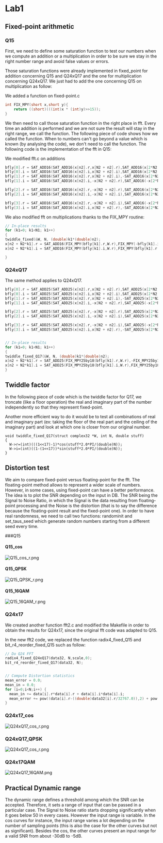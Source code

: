 # Lab1


## Fixed-point arithmetic

### Q15


First, we need to define some saturation function to test our numbers when we compute an addition or a multiplication in order to be sure we stay in the right number range and avoid false values or errors.

Those saturation functions were already implemented in fixed_point for addition concerning Q15 and Q24xQ17 and the one for multiplication concerning Q24xQ17. We just had to add the one concerning Q15 on multiplication as follow:

We added a function on fixed-point.c
```c
int FIX_MPY(short x,short y){
	return ((short)(((int)x * (int)y)>>15));
}
```

We then need to call those saturation function in the right place in fft.
Every time an addition is performed and we are not sure the result will stay in the right range, we call the function. The following piece of code shows how we called the function. When to numbers can't go beyond a value which is known (by analysing the code), we don't need to call the function.
The following code is the implementation of the fft in Q15:

We modified fft.c on additions
```c
bfly[0].r = SAT_ADD16(SAT_ADD16(x[n2].r,x[N2 + n2].r),SAT_ADD16(x[2*N2 + n2].r,x[3*N2 + n2].r));
bfly[0].i = SAT_ADD16(SAT_ADD16(x[n2].i,x[N2 + n2].i),SAT_ADD16(x[2*N2 + n2].i,x[3*N2 + n2].i));
bfly[1].r = SAT_ADD16(SAT_ADD16(x[n2].r,x[N2 + n2].i),-SAT_ADD16(x[2*N2 + n2].r,x[3*N2 + n2].i));
bfly[1].i = SAT_ADD16(SAT_ADD16(x[n2].i,-x[N2 + n2].r),SAT_ADD16(-x[2*N2 + n2].i,x[3*N2 + n2].r));

bfly[2].r = SAT_ADD16(SAT_ADD16(x[n2].r,-x[N2 + n2].r),SAT_ADD16(x[2*N2 + n2].r,-x[3*N2 + n2].r));
bfly[2].i = SAT_ADD16(SAT_ADD16(x[n2].i,-x[N2 + n2].i),SAT_ADD16(x[2*N2 + n2].i,-x[3*N2 + n2].i));

bfly[3].r = SAT_ADD16(SAT_ADD16(x[n2].r,-x[N2 + n2].i),SAT_ADD16(-x[2*N2 + n2].r,x[3*N2 + n2].i));
bfly[3].i = SAT_ADD16(SAT_ADD16(x[n2].i,x[N2 + n2].r),-SAT_ADD16(x[2*N2 + n2].i,x[3*N2 + n2].r));
```

We also modified fft on multiplications thanks to the FIX_MPY routine:
```c
// In-place results
for (k1=0; k1<N1; k1++)
{
twiddle_fixed(&W, N, (double)k1*(double)n2);
x[n2 + N2*k1].r = SAT_ADD16(FIX_MPY(bfly[k1].r,W.r),FIX_MPY(-bfly[k1].i,W.i));
x[n2 + N2*k1].i = SAT_ADD16(FIX_MPY(bfly[k1].i,W.r),FIX_MPY(bfly[k1].r,W.i));

}

```


### Q24xQ17


The same method applies to Q24xQ17.

```c
bfly[0].r = SAT_ADD25(SAT_ADD25(x[n2].r,x[N2 + n2].r),SAT_ADD25(x[2*N2 + n2].r,x[3*N2 + n2].r));
bfly[0].i = SAT_ADD25(SAT_ADD25(x[n2].i,x[N2 + n2].i),SAT_ADD25(x[2*N2 + n2].i,x[3*N2 + n2].i));
bfly[1].r = SAT_ADD25(SAT_ADD25(x[n2].r,x[N2 + n2].i),-SAT_ADD25(x[2*N2 + n2].r,x[3*N2 + n2].i));
bfly[1].i = SAT_ADD25(SAT_ADD25(x[n2].i,-x[N2 + n2].r),SAT_ADD25(-x[2*N2 + n2].i,x[3*N2 + n2].r));

bfly[2].r = SAT_ADD25(SAT_ADD25(x[n2].r,-x[N2 + n2].r),SAT_ADD25(x[2*N2 + n2].r,-x[3*N2 + n2].r));
bfly[2].i = SAT_ADD25(SAT_ADD25(x[n2].i,-x[N2 + n2].i),SAT_ADD25(x[2*N2 + n2].i,-x[3*N2 + n2].i));

bfly[3].r = SAT_ADD25(SAT_ADD25(x[n2].r,-x[N2 + n2].i),SAT_ADD25(-x[2*N2 + n2].r,x[3*N2 + n2].i));
bfly[3].i = SAT_ADD25(SAT_ADD25(x[n2].i,x[N2 + n2].r),-SAT_ADD25(x[2*N2 + n2].i,x[3*N2 + n2].r));


// In-place results
for (k1=0; k1<N1; k1++)
{
twiddle_fixed_Q17(&W, N, (double)k1*(double)n2);
x[n2 + N2*k1].r = SAT_ADD25(FIX_MPY25by18(bfly[k1].r,W.r),-FIX_MPY25by18(bfly[k1].i,W.i));
x[n2 + N2*k1].i = SAT_ADD25(FIX_MPY25by18(bfly[k1].i,W.r),FIX_MPY25by18(bfly[k1].r,W.i));
}
```

## Twiddle factor


In the following piece of code which is the twiddle factor for Q17, we troncate (like a floor operation) the real and imaginary part of the number independently so that they represent fixed-point.

Another more efficient way to do it would be to test all combinations of real and imaginary part (ex: taking the floor of the real part and the ceiling of the imaginary part) and look at which one is closer from our original number.


```
void twiddle_fixed_Q17(struct complex32 *W, int N, double stuff)
{
  W->r=(int)(((1<<17)-1)*cos(stuff*2.0*PI/(double)N));
  W->i=(int)((1-(1<<17))*sin(stuff*2.0*PI/(double)N));
}
```


## Distortion test

We aim to compare fixed-point versus floating-point for the fft. The floating-point method allows to represent a wider scale of numbers. However, in some cases, using fixed-point can have a better performance. The idea is to plot the SNR depending on the input in DB. The SNR being the Signal to Noise Ratio, in which the Signal is the data resulting from floating-point processing and the Noise is the distortion (that is to say the difference because the floating-point result and the fixed-point one).
In order to have real randomness, we need to call two functions: randominit and set_taus_seed which generate random numbers starting from a different seed every time.

###Q15



#### Q15_cos

![Q15_cos_r.png](work/Q15_cos_r.png)


#### Q15_QPSK

![Q15_QPSK_r.png](work/Q15_QPSK_r.png)



#### Q15_16QAM


![Q15_16QAM_r.png](work/Q15_16QAM_r.png)



### Q24x17
We created another function fft2.c and modified the Makefile in order to obtain the results for Q24x17, since the original fft code was adapted to Q15.


In the new fft2 code, we replaced the function radix4_fixed_Q15 and bit_r4_reorder_fixed_Q15 such as follow:

```c
// Do Q24 FFT
radix4_fixed_Q24xQ17(data32, N,scale,0);
bit_r4_reorder_fixed_Q17(data32, N);


// Compute Distortion statistics
mean_error = 0.0;
mean_in = 0.0;
for (i=0;i<N;i++) {
  mean_in += data[i].r*data[i].r + data[i].i*data[i].i;
  mean_error += pow((data[i].r-((double)data32[i].r/32767.0)),2) + pow((data[i].i-((double)data32[i].i/32767.0)),2);
}
```


### Q24x17_cos


![Q24xQ17_cos_r.png](work/Q24xQ17_cos.png)

### Q24xQ17_QPSK

![Q24xQ17_cos_r.png](work/Q24xQ17_QPSK.png)




### Q24x17QAM

![Q24xQ17_16QAM.png](work/Q24xQ17_16QAM.png)


## Practical Dynamic range

The dynamic range defines a threshold among which the SNR can be accepted.
Therefore, it sets a range of input that can be passed in a particular case.
The Signal to Noise ratio starts dropping significantly when it goes below 50 in every cases. However the input range is variable. In the cos curves for instance, the input range varies a lot depending on the number of sampling points (this is also the case for the other curves but not as significant). Besides the cos, the other curves present an input range for a valid SNR from about -30dB to -5dB.
